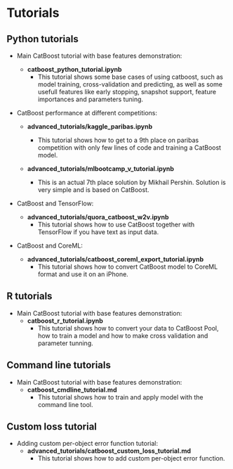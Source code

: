# Tutorials

## Python tutorials

* Main CatBoost tutorial with base features demonstration:
    * __catboost\_python\_tutorial.ipynb__
        * This tutorial shows some base cases of using catboost, such as model training, cross-validation and predicting, as well as some usefull features like early stopping,  snapshot support, feature importances and parameters tuning.

* CatBoost performance at different competitions:
    * __advanced\_tutorials/kaggle\_paribas.ipynb__
        * This tutorial shows how to get to a 9th place on paribas competition with only few lines of code and training a CatBoost model.

    * __advanced\_tutorials/mlbootcamp\_v\_tutorial.ipynb__
        * This is an actual 7th place solution by Mikhail Pershin. Solution is very simple and is based on CatBoost.

* CatBoost and TensorFlow:
    * __advanced\_tutorials/quora\_catboost\_w2v.ipynb__
        * This tutorial shows how to use CatBoost together with TensorFlow if you have text as input data.

* CatBoost and CoreML:
    * __advanced\_tutorials/catboost\_coreml\_export\_tutorial.ipynb__
        * This tutorial shows how to convert CatBoost model to CoreML format and use it on an iPhone.

## R tutorials

* Main CatBoost tutorial with base features demonstration:
    * __catboost\_r\_tutorial.ipynb__
        * This tutorial shows how to convert your data to CatBoost Pool, how to train a model and how to make cross validation and parameter tunning.

## Command line tutorials

* Main CatBoost tutorial with base features demonstration:
    * __catboost\_cmdline\_tutorial.md__
        * This tutorial shows how to train and apply model with the command line tool.

## Custom loss tutorial

* Adding custom per-object error function tutorial:
    * __advanced\_tutorials/catboost\_custom\_loss\_tutorial.md__
        * This tutorial shows how to add custom per-object error function.
